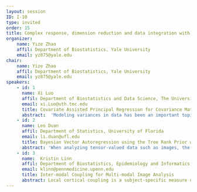 ```yaml
---
layout: session
ID: I-10
type: invited
order: 15
title: Complex response, dimension reduction and data integration with application on neuroimaging
organizer:
    name: Yize Zhao
    affil: Department of Biostatistics, Yale University 
    email: yz875@yale.edu
chair:
    name: Yize Zhao
    affil: Department of Biostatistics, Yale University
    email: yz875@yale.edu
speakers:
    - id: 1
      name: Xi Luo
      affil: Department of Biostatistics and Data Science, The University of Texas
      email: xi.Luo@uth.tmc.edu
      title: Covariate Assisted Principal Regression for Covariance Matrix Outcomes with an Application to fMRI
      abstract:  'Modeling variances in data has been an important topic in many fields, including in financial and neuroimaging analysis. We consider the problem of regressing covariance matrices on vector covariates, collected from each observational unit. The main aim of this paper is to uncover the variation in the covariance matrices across units that are explained by the covariates. This paper introduces Covariate Assisted Principal (CAP) regression, an optimization-based method for identifying the components predicted by (generalized) linear models of the covariates. We develop computationally efficient algorithms to jointly search the linear projections of the covariance matrices as well as the regression coefficients, and we establish the asymptotic properties. Using extensive simulation studies, our method shows higher accuracy and robustness in coefficient estimation than competing methods. Applied to a resting-state functional magnetic resonance imaging study, our approach identifies the human brain network changes associated with age and sex.'
    - id: 2
      name: Leo Duan
      affil: Department of Statistics, University of Florida
      email: li.duan@ufl.edu
      title: Bayesian Vector Autoregression using the Tree Rank Prior with an Application to fMRI Data Analysis
      abstract: 'When analyzing tensor-valued data such as images, the multi-scale factor models are particularly appealing, due to the adaptiveness to local geometry and intuitive interpretation. However, the reliance on the binary tree creates high complexity in the parameter space, making it difficult for model estimation and uncertainty quantification. In this talk, I will introduce a new generative distribution based on a simple matrix manipulation. I will show the sample matrix from this distribution automatically obeys a recursive partitioning structure, making it an appealing prior that simplifies the task of multi-scale analysis. The posterior enjoys nice properties such as linear independence and efficient computation via Hamiltonian Monte Carlo. I will demonstrate its immense potential in a multi-scale factor analysis on human brain connectivity.'
    - id: 3
      name:  Kristin Linn
      affil: Department of Biostatistics, Epidemiology and Informatics, University of Pennsylvania
      email: klinn@pennmedicine.upenn.edu
      title: Inter-modal Coupling for Multi-modal Image Analysis
      abstract: Local cortical coupling is a subject-specific measure of the spatially varying relationship between cortical thickness and sulcal depth. Although it is a promising first step towards understanding local covariance patterns between two image-derived measurements, a more general coupling framework that can accommodate multiple volumetric imaging modalities is warranted. We first introduce Inter-Modal Coupling (IMCo), an analogue of local coupling in volumetric space that can be used to produce subject-level, spatially varying feature maps derived from two volumetric imaging modalities. We then leverage IMCo to address partial volume effects when studying localized relationships between gray matter density and cerebral blood flow (CBF) among participants in the Philadelphia Neurodevelopmental Cohort. We also develop a generalized estimating equation approach to study spatial variation in multi-modal image relationships at the population level.
---
```

